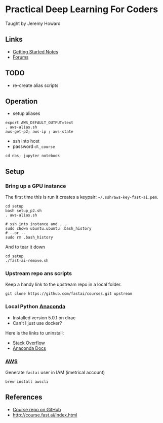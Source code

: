 # Practical Deep Learning For Coders
Taught by Jeremy Howard

## Links
- [Getting Started Notes](http://course.fast.ai/start.html)
- [Forums](http://forums.fast.ai/)

## TODO
- re-create alias scripts

## Operation
- setup aliases
```
export AWS_DEFAULT_OUTPUT=text
. aws-alias.sh 
aws-get-p2; aws-ip ; aws-state

```
- ssh into host
- password `dl_course`
```
cd nbs; jupyter notebook
```

## Setup 
### Bring up a GPU instance
The first time this is run it creates a keypair: `~/.ssh/aws-key-fast-ai.pem`.
```
cd setup
bash setup_p2.sh
. aws-alias.sh

# ssh into instance and ...
sudo chown ubuntu.ubuntu .bash_history
# --or --
sudo rm .bash_history

```

And to tear it down
```
cd setup
./fast-ai-remove.sh 
```

### Upstream repo ans scripts
Keep a handy link to the upstream repo in a local folder.
```
git clone https://github.com/fastai/courses.git upstream
```

### Local Python [Anaconda](https://www.anaconda.com/download/#macos)
- Installed version 5.0.1 on dirac
- Can't I just use docker?

Here is the links to uninstall: 
- [Stack Overflow](https://stackoverflow.com/questions/22585235/python-anaconda-how-to-safely-uninstall)
- [Anaconda Docs](https://docs.anaconda.com/anaconda/install/uninstall)

### [AWS](http://course.fast.ai/lessons/aws.html)
Generate `fastai` user in IAM (imetrical account)
```
brew install awscli
```


## References
- [Course repo on GitHub](https://github.com/fastai/courses/tree/master/setup)
- http://course.fast.ai/index.html
